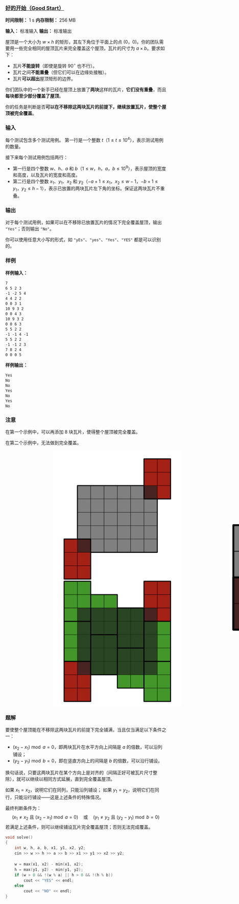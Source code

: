 ### [好的开始（Good Start）](https://codeforces.com/contest/2113/problem/B)

**时间限制：** 1 s
**内存限制：** 256 MB

**输入：** 标准输入
**输出：** 标准输出



屋顶是一个大小为 $w \times h$ 的矩形，其左下角位于平面上的点 $(0$，$0)$。你的团队需要用一些完全相同的屋顶瓦片来完全覆盖这个屋顶，瓦片的尺寸为 $a \times b$。要求如下：

- 瓦片**不能旋转**（即使是旋转 $90^\circ$ 也不行）。
- 瓦片之间**不能重叠**（但它们可以在边缘处接触）。
- 瓦片**可以超出**屋顶矩形的边界。

你们团队中的一个新手已经在屋顶上放置了**两块**这样的瓦片，**它们没有重叠**，而且**每块都至少部分覆盖了屋顶**。

你的任务是判断是否**可以在不移除这两块瓦片的前提下，继续放置瓦片，使整个屋顶被完全覆盖**。







### 输入

每个测试包含多个测试用例。
 第一行是一个整数 $t$（$1 \le t \le 10^4$），表示测试用例的数量。

接下来每个测试用例包括两行：

- 第一行是四个整数 $w$、$h$、$a$ 和 $b$（$1 \le w$，$h$，$a$，$b \le 10^9$），表示屋顶的宽度和高度，以及瓦片的宽度和高度。
- 第二行是四个整数 $x_1$、$y_1$、$x_2$ 和 $y_2$（$-a + 1 \le x_1$，$x_2 \le w - 1$，$-b + 1 \le y_1$，$y_2 \le h - 1$），表示已放置的两块瓦片左下角的坐标。保证这两块瓦片不重叠。





### 输出

对于每个测试用例，如果可以在不移除已放置瓦片的情况下完全覆盖屋顶，输出 `"Yes"`；否则输出 `"No"`。

你可以使用任意大小写的形式，如 `"yEs"`、`"yes"`、`"Yes"`、`"YES"` 都是可以识别的。





### 样例

**样例输入：**

```
7
6 5 2 3
-1 -2 5 4
4 4 2 2
0 0 3 1
10 9 3 2
0 0 4 3
10 9 3 2
0 0 6 3
5 5 2 2
-1 -1 4 -1
5 5 2 2
-1 -1 2 3
7 8 2 4
0 0 0 5
```



**样例输出：**

```
Yes
No
No
Yes
No
Yes
No
```





### 注意
在第一个示例中，可以再添加 8 块瓦片，使得整个屋顶被完全覆盖。

在第二个示例中，无法做到完全覆盖。

<div style="display: flex; align-items: center;">
  <img src="assets/2025-07-09-01.png" style="zoom: 100%; height: 800px; margin-left: 150px;">
  <img src="assets/2025-07-09-02.png" style="zoom: 100%; height: 350px; margin-left: 150px;">
</div> 





### 题解

要使整个屋顶能在不移除这两块瓦片的前提下完全铺满，当且仅当满足以下条件之一：

- $(x_2 - x_1) \bmod a = 0$，即两块瓦片在水平方向上间隔是 $a$ 的倍数，可以沿列铺设；
- $(y_2 - y_1) \bmod b = 0$，即在竖直方向上的间隔是 $b$ 的倍数，可以沿行铺设。

换句话说，只要这两块瓦片在某个方向上是对齐的（间隔正好可被瓦片尺寸整除），就可以继续以相同方式延展，直到完全覆盖屋顶。

如果 $x_1 = x_2$，说明它们在同列，只能沿列铺设；
如果 $y_1 = y_2$，说明它们在同行，只能沿行铺设——这是上述条件的特殊情况。

最终判断条件为：
$$
(x_1 \ne x_2 \text{ 且 } (x_2 - x_1) \bmod a = 0) \quad \text{或} \quad (y_1 \ne y_2 \text{ 且 } (y_2 - y_1) \bmod b = 0)
$$
若满足上述条件，则可以继续铺设瓦片完全覆盖屋顶；否则无法完成覆盖。



```cpp
void solve()
{
	int w, h, a, b, x1, y1, x2, y2;
	cin >> w >> h >> a >> b >> x1 >> y1 >> x2 >> y2;

	w = max(x1, x2) - min(x1, x2);
	h = max(y1, y2) - min(y1, y2);
	if (w > 0 && !(w % a) || h > 0 && !(h % b))
		cout << "YES" << endl;
	else
		cout << "NO" << endl;
}
```